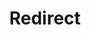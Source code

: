 ﻿---
layout: src/layouts/Redirect.astro
title: Redirect
redirect: https://yamldoc.liuyan.wang/docs/octopus-rest-api/cli/octopus-tenant
pubDate:  2023-01-01
navSearch: false
navSitemap: false
navMenu: false
---
